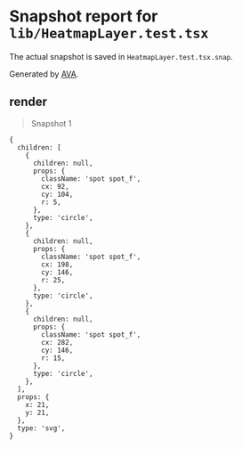 # Snapshot report for `lib/HeatmapLayer.test.tsx`

The actual snapshot is saved in `HeatmapLayer.test.tsx.snap`.

Generated by [AVA](https://avajs.dev).

## render

> Snapshot 1

    {
      children: [
        {
          children: null,
          props: {
            className: 'spot spot_f',
            cx: 92,
            cy: 104,
            r: 5,
          },
          type: 'circle',
        },
        {
          children: null,
          props: {
            className: 'spot spot_f',
            cx: 198,
            cy: 146,
            r: 25,
          },
          type: 'circle',
        },
        {
          children: null,
          props: {
            className: 'spot spot_f',
            cx: 282,
            cy: 146,
            r: 15,
          },
          type: 'circle',
        },
      ],
      props: {
        x: 21,
        y: 21,
      },
      type: 'svg',
    }
